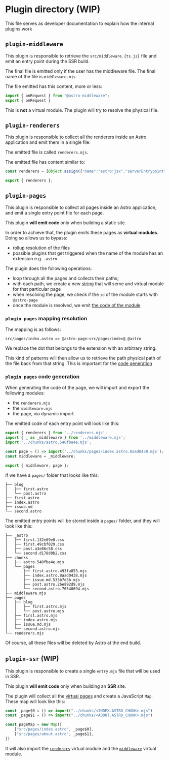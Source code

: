 # Plugin directory (WIP)

This file serves as developer documentation to explain how the internal plugins work


## `plugin-middleware`

This plugin is responsible to retrieve the `src/middleware.{ts.js}` file and emit an entry point during the SSR build.

The final file is emitted only if the user has the middleware file. The final name of  the file is `middleware.mjs`.

The file emitted has this content, more or less:

```js
import { onRequest } from "@astro-middleware";
export { onRequest }
```

This is **not** a virtual module. The plugin will try to resolve the physical file.

## `plugin-renderers`

This plugin is responsible to collect all the renderers inside an Astro application and emit them in a single file.

The emitted file is called `renderers.mjs`.

The emitted file has content similar to:

```js
const renderers = [Object.assign({"name":"astro:jsx","serverEntrypoint":"astro/jsx/server.js","jsxImportSource":"astro"}, { ssr: server_default }),];

export { renderers };
```

## `plugin-pages`

This plugin is responsible to collect all pages inside an Astro application, and emit a single entry point file for each page.

This plugin **will emit code** only when building a static site.

In order to achieve that, the plugin emits these pages as **virtual modules**. Doing so allows us to bypass:
- rollup resolution of the files
- possible plugins that get triggered when the name of the module has an extension e.g. `.astro`

The plugin does the following operations:
- loop through all the pages and collects their paths;
- with each path, we create a new [string](#plugin-pages-mapping-resolution) that will serve and virtual module for that particular page
- when resolving the page, we check if the `id` of the module starts with `@astro-page`
- once the module is resolved, we emit [the code of the module](#plugin-pages-code-generation)


### `plugin pages` mapping resolution

The mapping is as follows: 

```
src/pages/index.astro => @astro-page:src/pages/index@_@astro
```

We replace the dot that belongs to the extension with an arbitrary string. 

This kind of patterns will then allow us to retrieve the path physical path of the 
file back from that string. This is important for the [code generation](#plugin-pages-code-generation)


### `plugin pages` code generation

When generating the code of the page, we will import and export the following modules:
- the `renderers.mjs`
- the `middleware.mjs`
- the page, via dynamic import

The emitted code of each entry point will look like this:

```js
export { renderers } from '../renderers.mjs';
import { _ as _middleware } from '../middleware.mjs';
import '../chunks/astro.540fbe4e.mjs';

const page = () => import('../chunks/pages/index.astro.8aad0438.mjs');
const middleware = _middleware;

export { middleware, page };
```

If we have a `pages/` folder that looks like this:
```
├── blog
│   ├── first.astro
│   └── post.astro
├── first.astro
├── index.astro
├── issue.md
└── second.astro
```

The emitted entry points will be stored inside a `pages/` folder, and they 
will look like this:
```
├── _astro
│   ├── first.132e69e0.css
│   ├── first.49cbf029.css
│   ├── post.a3e86c58.css
│   └── second.d178d0b2.css
├── chunks
│   ├── astro.540fbe4e.mjs
│   └── pages
│       ├── first.astro.493fa853.mjs
│       ├── index.astro.8aad0438.mjs
│       ├── issue.md.535b7d3b.mjs
│       ├── post.astro.26e892d9.mjs
│       └── second.astro.76540694.mjs
├── middleware.mjs
├── pages
│   ├── blog
│   │   ├── first.astro.mjs
│   │   └── post.astro.mjs
│   ├── first.astro.mjs
│   ├── index.astro.mjs
│   ├── issue.md.mjs
│   └── second.astro.mjs
└── renderers.mjs
```

Of course, all these files will be deleted by Astro at the end build. 

## `plugin-ssr` (WIP)

This plugin is responsible to create a single `entry.mjs` file that will be used
in SSR.

This plugin **will emit code** only when building an **SSR** site.

The plugin will collect all the [virtual pages](#plugin-pages) and create
a JavaScript `Map`. These map will look like this:

```js
const _page$0 = () => import("../chunks/<INDEX.ASTRO_CHUNK>.mjs")
const _page$1 = () => import("../chunks/<ABOUT.ASTRO_CHUNK>.mjs")

const pageMap = new Map([
    ["src/pages/index.astro", _page$0],
    ["src/pages/about.astro", _page$1],
])
```

It will also import the [`renderers`](#plugin-renderers) virtual module
and the [`middleware`](#plugin-middleware) virtual module.


